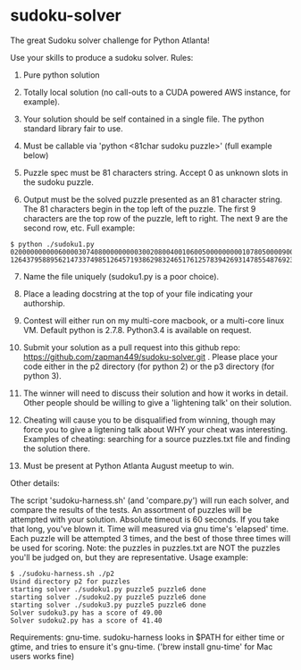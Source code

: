 sudoku-solver
=============
The great Sudoku solver challenge for Python Atlanta!

Use your skills to produce a sudoku solver.  Rules:

1. Pure python solution

2. Totally local solution (no call-outs to a CUDA powered AWS instance, for example).

3. Your solution should be self contained in a single file.  The python standard library fair to use.

4. Must be callable via 'python <your script> <81char sudoku puzzle>' (full example below)

5. Puzzle spec must be 81 characters string.  Accept 0 as unknown slots in the sudoku puzzle.

6. Output must be the solved puzzle presented as an 81 character string.  The
   81 characters begin in the top left of the puzzle.  The first 9 characters
   are the top row of the puzzle, left to right.  The next 9 are the second row,
   etc.  Full example:
  ```
  $ python ./sudoku1.py 020000000000600003074080000000003002080040010600500000000010780500009000000000040
  126437958895621473374985126457193862983246517612578394269314785548769231731852649
  ```

7. Name the file uniquely (sudoku1.py is a poor choice).

8. Place a leading docstring at the top of your file indicating your authorship.

9. Contest will either run on my multi-core macbook, or a multi-core linux VM.
   Default python is 2.7.8.  Python3.4 is available on request.  

10. Submit your solution as a pull request into this github repo:
    https://github.com/zapman449/sudoku-solver.git   .  Please place your code
    either in the p2 directory (for python 2) or the p3 directory (for python 3).

11. The winner will need to discuss their solution and how it works in detail.
    Other people should be willing to give a 'lightening talk' on their
    solution.

12. Cheating will cause you to be disqualified from winning, though may force
    you to give a ligtening talk about WHY your cheat was interesting.
    Examples of cheating: searching for a source puzzles.txt file and finding the
    solution there.

13. Must be present at Python Atlanta August meetup to win.

Other details:

The script 'sudoku-harness.sh' (and 'compare.py') will run each solver, and
compare the results of the tests.  An assortment of puzzles will be attempted
with your solution.  Absolute timeout is 60 seconds.  If you take that long,
you've blown it.  Time will measured via gnu time's 'elapsed' time.  Each
puzzle will be attempted 3 times, and the best of those three times will be
used for scoring.  Note: the puzzles in puzzles.txt are NOT the puzzles you'll
be judged on, but they are representative.  Usage example:

```
$ ./sudoku-harness.sh ./p2
Usind directory p2 for puzzles
starting solver ./sudoku1.py puzzle5 puzzle6 done
starting solver ./sudoku2.py puzzle5 puzzle6 done
starting solver ./sudoku3.py puzzle5 puzzle6 done
Solver sudoku3.py has a score of 49.00
Solver sudoku2.py has a score of 41.40
```

Requirements: gnu-time.  sudoku-harness looks in $PATH for either time or
gtime, and tries to ensure it's gnu-time. ('brew install gnu-time' for Mac
users works fine)
